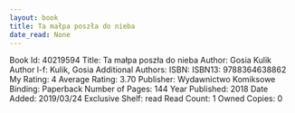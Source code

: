 ```yaml
---
layout: book
title: Ta małpa poszła do nieba
date_read: None
---
```


Book Id: 40219594
Title: Ta małpa poszła do nieba
Author: Gosia Kulik
Author l-f: Kulik, Gosia
Additional Authors: 
ISBN: 
ISBN13: 9788364638862
My Rating: 4
Average Rating: 3.70
Publisher: Wydawnictwo Komiksowe
Binding: Paperback
Number of Pages: 144
Year Published: 2018
Date Added: 2019/03/24
Exclusive Shelf: read
Read Count: 1
Owned Copies: 0


